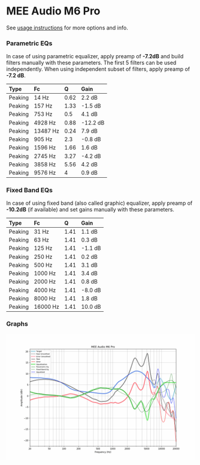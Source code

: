 # MEE Audio M6 Pro
See [usage instructions](https://github.com/jaakkopasanen/AutoEq#usage) for more options and info.

### Parametric EQs
In case of using parametric equalizer, apply preamp of **-7.2dB** and build filters manually
with these parameters. The first 5 filters can be used independently.
When using independent subset of filters, apply preamp of **-7.2 dB**.

| Type    | Fc       |    Q | Gain     |
|:--------|:---------|:-----|:---------|
| Peaking | 14 Hz    | 0.62 | 2.2 dB   |
| Peaking | 157 Hz   | 1.33 | -1.5 dB  |
| Peaking | 753 Hz   | 0.5  | 4.1 dB   |
| Peaking | 4928 Hz  | 0.88 | -12.2 dB |
| Peaking | 13487 Hz | 0.24 | 7.9 dB   |
| Peaking | 905 Hz   | 2.3  | -0.8 dB  |
| Peaking | 1596 Hz  | 1.66 | 1.6 dB   |
| Peaking | 2745 Hz  | 3.27 | -4.2 dB  |
| Peaking | 3858 Hz  | 5.56 | 4.2 dB   |
| Peaking | 9576 Hz  | 4    | 0.9 dB   |

### Fixed Band EQs
In case of using fixed band (also called graphic) equalizer, apply preamp of **-10.2dB**
(if available) and set gains manually with these parameters.

| Type    | Fc       |    Q | Gain    |
|:--------|:---------|:-----|:--------|
| Peaking | 31 Hz    | 1.41 | 1.1 dB  |
| Peaking | 63 Hz    | 1.41 | 0.3 dB  |
| Peaking | 125 Hz   | 1.41 | -1.1 dB |
| Peaking | 250 Hz   | 1.41 | 0.2 dB  |
| Peaking | 500 Hz   | 1.41 | 3.1 dB  |
| Peaking | 1000 Hz  | 1.41 | 3.4 dB  |
| Peaking | 2000 Hz  | 1.41 | 0.8 dB  |
| Peaking | 4000 Hz  | 1.41 | -8.0 dB |
| Peaking | 8000 Hz  | 1.41 | 1.8 dB  |
| Peaking | 16000 Hz | 1.41 | 10.0 dB |

### Graphs
![](./MEE%20Audio%20M6%20Pro.png)